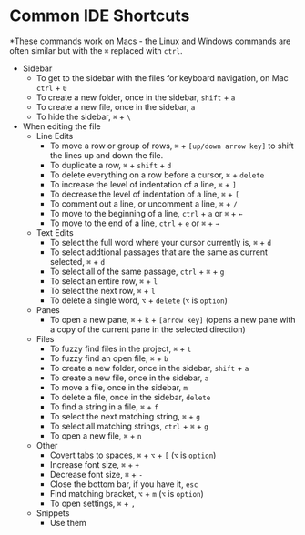 # Common IDE Shortcuts

*These commands work on Macs - the Linux and Windows commands are often similar but with the `⌘` replaced with `ctrl`.

- Sidebar
  - To get to the sidebar with the files for keyboard navigation, on Mac `ctrl` + `0`
  - To create a new folder, once in the sidebar, `shift` + `a`
  - To create a new file, once in the sidebar, `a`
  - To hide the sidebar, `⌘` + `\`
- When editing the file
  - Line Edits
    - To move a row or group of rows, `⌘` + `[up/down arrow key]` to shift the lines up and down the file.
    - To duplicate a row, `⌘` + `shift` + `d`
    - To delete everything on a row before a cursor, `⌘` + `delete`
    - To increase the level of indentation of a line, `⌘` + `]`
    - To decrease the level of indentation of a line, `⌘` + `[`
    - To comment out a line, or uncomment a line, `⌘` + `/`
    - To move to the beginning of a line, `ctrl` + `a` or `⌘` + `←`
    - To move to the end of a line, `ctrl` + `e` or `⌘` + `→`
  - Text Edits
    - To select the full word where your cursor currently is, `⌘` + `d`
    - To select addtional passages that are the same as current selected, `⌘` + `d`
    - To select all of the same passage, `ctrl` + `⌘` + `g`
    - To select an entire row, `⌘` + `l`
    - To select the next row, `⌘` + `l`
    - To delete a single word, `⌥` + `delete` (`⌥` is `option`)
  - Panes
    - To open a new pane, `⌘` + `k` + `[arrow key]` (opens a new pane with a copy of the current pane in the selected direction)
  - Files
    - To fuzzy find files in the project, `⌘` + `t`
    - To fuzzy find an open file, `⌘` + `b`
    - To create a new folder, once in the sidebar, `shift` + `a`
    - To create a new file, once in the sidebar, `a`
    - To move a file, once in the sidebar, `m`
    - To delete a file, once in the sidebar, `delete`
    - To find a string in a file, `⌘` + `f`
    - To select the next matching string, `⌘` + `g`
    - To select all matching strings, `ctrl` + `⌘` + `g`
    - To open a new file, `⌘` + `n`
  - Other
    - Covert tabs to spaces, `⌘` + `⌥` + `[` (`⌥` is `option`)
    - Increase font size, `⌘` + `+`
    - Decrease font size, `⌘` + `-`
    - Close the bottom bar, if you have it, `esc`
    - Find matching bracket, `⌥` + `m` (`⌥` is `option`)
    - To open settings, `⌘` + `,`
  - Snippets
    - Use them
